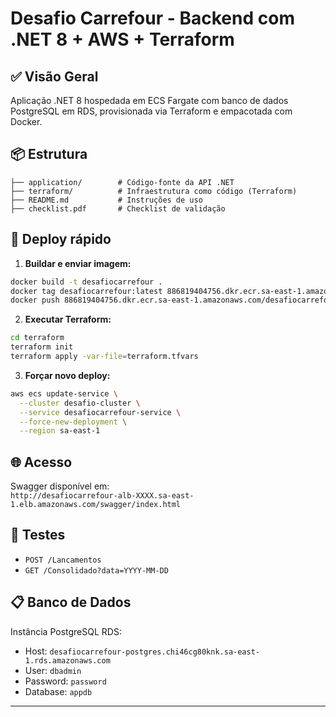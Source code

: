 # Desafio Carrefour - Backend com .NET 8 + AWS + Terraform

## ✅ Visão Geral
Aplicação .NET 8 hospedada em ECS Fargate com banco de dados PostgreSQL em RDS, provisionada via Terraform e empacotada com Docker.

## 📦 Estrutura
```
├── application/        # Código-fonte da API .NET
├── terraform/          # Infraestrutura como código (Terraform)
├── README.md           # Instruções de uso
├── checklist.pdf       # Checklist de validação
```

## 🚀 Deploy rápido

1. **Buildar e enviar imagem:**
```bash
docker build -t desafiocarrefour .
docker tag desafiocarrefour:latest 886819404756.dkr.ecr.sa-east-1.amazonaws.com/desafiocarrefour:latest
docker push 886819404756.dkr.ecr.sa-east-1.amazonaws.com/desafiocarrefour:latest
```

2. **Executar Terraform:**
```bash
cd terraform
terraform init
terraform apply -var-file=terraform.tfvars
```

3. **Forçar novo deploy:**
```bash
aws ecs update-service \
  --cluster desafio-cluster \
  --service desafiocarrefour-service \
  --force-new-deployment \
  --region sa-east-1
```

## 🌐 Acesso
Swagger disponível em:  
`http://desafiocarrefour-alb-XXXX.sa-east-1.elb.amazonaws.com/swagger/index.html`

## 🧪 Testes
- `POST /Lancamentos`
- `GET /Consolidado?data=YYYY-MM-DD`

## 📋 Banco de Dados
Instância PostgreSQL RDS:
- Host: `desafiocarrefour-postgres.chi46cg80knk.sa-east-1.rds.amazonaws.com`
- User: `dbadmin`
- Password: `password`
- Database: `appdb`

---